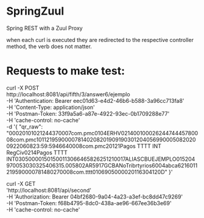 # SpringZuul
Spring REST with a Zuul Proxy


when each curl is executed they are redirected to the respective controller method, the verb does not matter.

# Requests to make test:

 curl -X POST \
          http://localhost:8081/api/fifth/3/answer6/ejemplo \
          -H 'Authentication: Bearer eec01d63-e4d2-46b6-b588-3a96cc713fa8' \
          -H 'Content-Type: application/json' \
          -H 'Postman-Token: 33f9a5a6-a87e-4922-93ec-0b1709288e77' \
          -H 'cache-control: no-cache' \
          -d '{
            "qr_raw": "00020101021244370007com.pmc0104ERHV02140010002624474445780008com.pmc1011219590000781402082019091903012040569900050820200922060823:59:5946640008com.pmc20121Pagos TTTT INT RegCiv0214Pagos TTTT INT030500001501500113066465826251210017ALIASCBUEJEMPLO015204970053030325406315.005802AR5917GCBANoTribrtyrios6004abca6216011219590000781480270008com.tttt0106905000020116304120D"
        }'


curl -X GET \
  'http://localhost:8081/api/second' \
  -H 'Authorization: Bearer 04bf2680-9a04-4a23-a3ef-bc8dd47c9269' \
  -H 'Postman-Token: f68b4795-8dc0-438a-ae96-667ee36b3e69' \
  -H 'cache-control: no-cache'

